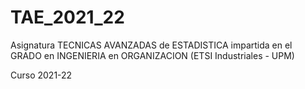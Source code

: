 # TAE_2021_22
Asignatura TECNICAS AVANZADAS de ESTADISTICA impartida en el GRADO en INGENIERIA en ORGANIZACION (ETSI Industriales - UPM)

Curso 2021-22
